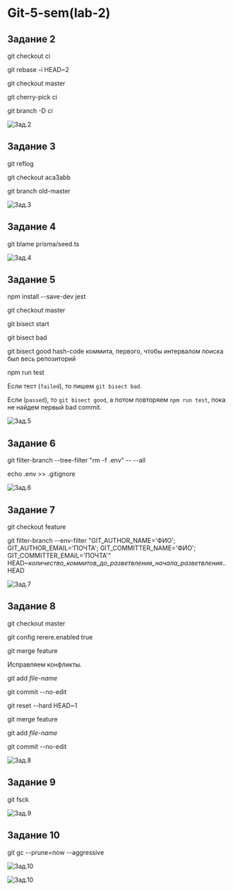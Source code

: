 # Git-5-sem(lab-2)

## Задание 2

git checkout ci

git rebase -i HEAD~2

git checkout master

git cherry-pick ci

git branch -D ci

![Зад.2](https://github.com/poker303/Git-5-sem/blob/report/docs/task2.jpg)

## Задание 3

git reflog

git checkout aca3abb

git branch old-master

![Зад.3](https://github.com/poker303/Git-5-sem/blob/report/docs/task3.jpg)

## Задание 4

git blame prisma/seed.ts

![Зад.4](https://github.com/poker303/Git-5-sem/blob/report/docs/task4.jpg)

## Задание 5

npm install --save-dev jest

git checkout master

git bisect start

git bisect bad

git bisect good hash-code коммита, первого, чтобы интервалом поиска был весь репозиторий

npm run test

Eсли тест (`failed`), то пишем `git bisect bad`.

Eсли (`passed`), то `git bisect good`, а потом повторяем `npm run test`, пока не найдем первый bad commit.

![Зад.5](https://github.com/poker303/Git-5-sem/blob/report/docs/task5.jpg)

## Задание 6

git filter-branch --tree-filter "rm -f .env" -- --all

echo .env >> .gitignore

![Зад.6](https://github.com/poker303/Git-5-sem/blob/report/docs/task6.jpg)

## Задание 7

git checkout feature

git filter-branch --env-filter "GIT_AUTHOR_NAME='ФИО'; GIT_AUTHOR_EMAIL='ПОЧТА'; GIT_COMMITTER_NAME='ФИО'; GIT_COMMITTER_EMAIL='ПОЧТА'" HEAD~*количество_коммитов_до_разветвления_начала_разветвления*..HEAD

![Зад.7](https://github.com/poker303/Git-5-sem/blob/report/docs/task7.jpg)

## Задание 8

git checkout master

git config rerere.enabled true

git merge feature

Исправляем конфликты.

git add *file-name*

git commit --no-edit

git reset --hard HEAD~1

git merge feature

git add *file-name*

git commit --no-edit

![Зад.8](https://github.com/poker303/Git-5-sem/blob/report/docs/task8.jpg)

## Задание 9

git fsck

![Зад.9](https://github.com/poker303/Git-5-sem/blob/report/docs/task9.jpg)

## Задание 10

git gc --prune=now --aggressive

![Зад.10](https://github.com/poker303/Git-5-sem/blob/report/docs/task10_1.jpg)

![Зад.10](https://github.com/poker303/Git-5-sem/blob/report/docs/task10_2.jpg)
